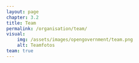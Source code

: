 ```yaml
---
layout: page
chapter: 3.2
title: Team
permalink: /organisation/team/
visual:
    img: /assets/images/opengovernment/team.png
    alt: Teamfotos
team: true
---
```

